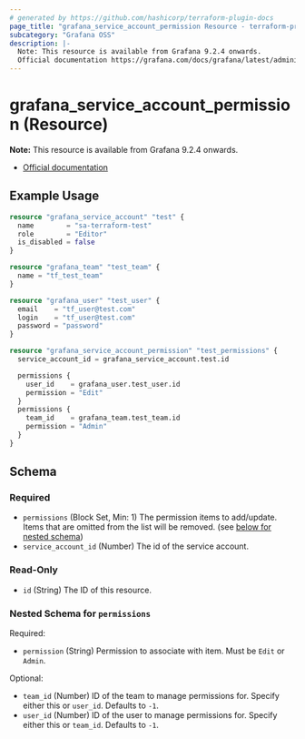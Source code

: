 ```yaml
---
# generated by https://github.com/hashicorp/terraform-plugin-docs
page_title: "grafana_service_account_permission Resource - terraform-provider-grafana"
subcategory: "Grafana OSS"
description: |-
  Note: This resource is available from Grafana 9.2.4 onwards.
  Official documentation https://grafana.com/docs/grafana/latest/administration/service-accounts/#manage-users-and-teams-permissions-for-a-service-account-in-grafana
---
```


# grafana_service_account_permission (Resource)

**Note:** This resource is available from Grafana 9.2.4 onwards.

* [Official documentation](https://grafana.com/docs/grafana/latest/administration/service-accounts/#manage-users-and-teams-permissions-for-a-service-account-in-grafana)

## Example Usage

```terraform
resource "grafana_service_account" "test" {
  name        = "sa-terraform-test"
  role        = "Editor"
  is_disabled = false
}

resource "grafana_team" "test_team" {
  name = "tf_test_team"
}

resource "grafana_user" "test_user" {
  email    = "tf_user@test.com"
  login    = "tf_user@test.com"
  password = "password"
}

resource "grafana_service_account_permission" "test_permissions" {
  service_account_id = grafana_service_account.test.id

  permissions {
    user_id    = grafana_user.test_user.id
    permission = "Edit"
  }
  permissions {
    team_id    = grafana_team.test_team.id
    permission = "Admin"
  }
}
```

<!-- schema generated by tfplugindocs -->
## Schema

### Required

- `permissions` (Block Set, Min: 1) The permission items to add/update. Items that are omitted from the list will be removed. (see [below for nested schema](#nestedblock--permissions))
- `service_account_id` (Number) The id of the service account.

### Read-Only

- `id` (String) The ID of this resource.

<a id="nestedblock--permissions"></a>
### Nested Schema for `permissions`

Required:

- `permission` (String) Permission to associate with item. Must be `Edit` or `Admin`.

Optional:

- `team_id` (Number) ID of the team to manage permissions for. Specify either this or `user_id`. Defaults to `-1`.
- `user_id` (Number) ID of the user to manage permissions for. Specify either this or `team_id`. Defaults to `-1`.


